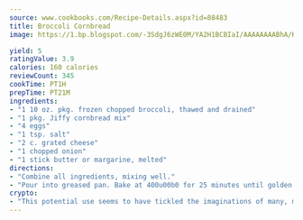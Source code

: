 ```yaml
---
source: www.cookbooks.com/Recipe-Details.aspx?id=88483
title: Broccoli Cornbread
image: https://1.bp.blogspot.com/-3SdgJ6zWE0M/YA2H1BCBIaI/AAAAAAAABhA/KLu9yTsYBMkJQudB_uFGwTypBtmTiBfZgCLcBGAsYHQ/s320/4.png

yield: 5
ratingValue: 3.9
calories: 160 calories
reviewCount: 345
cookTime: PT1H
prepTime: PT21M
ingredients:
- "1 10 oz. pkg. frozen chopped broccoli, thawed and drained"
- "1 pkg. Jiffy cornbread mix"
- "4 eggs"
- "1 tsp. salt"
- "2 c. grated cheese"
- "1 chopped onion"
- "1 stick butter or margarine, melted"
directions:
- "Combine all ingredients, mixing well."
- "Pour into greased pan. Bake at 400u00b0 for 25 minutes until golden brown."
crypto:
- "This potential use seems to have tickled the imaginations of many, many bitcoin fanciers."
---
```

